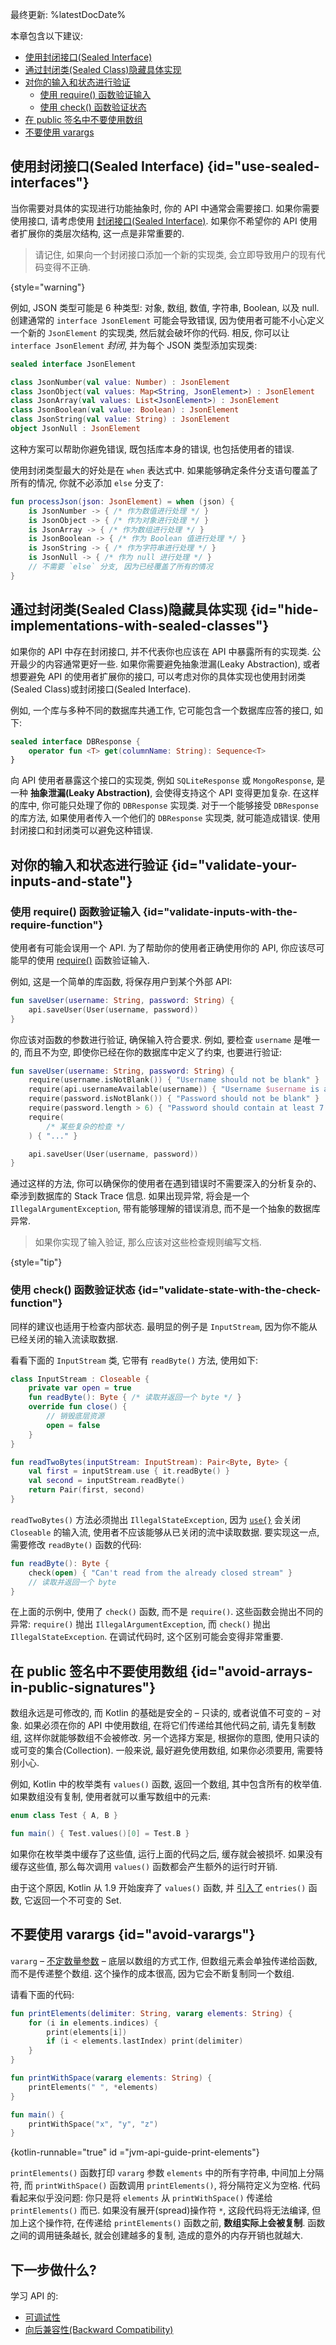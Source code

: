 [//]: # (title: 可预测性)

最终更新: %latestDocDate%

本章包含以下建议:
* [使用封闭接口(Sealed Interface) ](#use-sealed-interfaces)
* [通过封闭类(Sealed Class)隐藏具体实现](#hide-implementations-with-sealed-classes)
* [对你的输入和状态进行验证](#validate-your-inputs-and-state)
  * [使用 require() 函数验证输入](#validate-inputs-with-the-require-function)
  * [使用 check() 函数验证状态](#validate-state-with-the-check-function)
* [在 public 签名中不要使用数组](#avoid-arrays-in-public-signatures)
* [不要使用 varargs](#avoid-varargs)

## 使用封闭接口(Sealed Interface) {id="use-sealed-interfaces"}

当你需要对具体的实现进行功能抽象时, 你的 API 中通常会需要接口.
如果你需要使用接口, 请考虑使用 [封闭接口(Sealed Interface)](sealed-classes.md).
如果你不希望你的 API 使用者扩展你的类层次结构, 这一点是非常重要的.

> 请记住, 如果向一个封闭接口添加一个新的实现类, 会立即导致用户的现有代码变得不正确.
>
{style="warning"}

例如, JSON 类型可能是 6 种类型: 对象, 数组, 数值, 字符串, Boolean, 以及 null.
创建通常的 `interface JsonElement` 可能会导致错误, 因为使用者可能不小心定义一个新的 `JsonElement` 的实现类, 然后就会破坏你的代码.
相反, 你可以让 `interface JsonElement` _封闭_, 并为每个 JSON 类型添加实现类:

```kotlin
sealed interface JsonElement

class JsonNumber(val value: Number) : JsonElement
class JsonObject(val values: Map<String, JsonElement>) : JsonElement
class JsonArray(val values: List<JsonElement>) : JsonElement
class JsonBoolean(val value: Boolean) : JsonElement
class JsonString(val value: String) : JsonElement
object JsonNull : JsonElement
```

这种方案可以帮助你避免错误, 既包括库本身的错误, 也包括使用者的错误.

使用封闭类型最大的好处是在 `when` 表达式中.
如果能够确定条件分支语句覆盖了所有的情况, 你就不必添加 `else` 分支了:

```kotlin
fun processJson(json: JsonElement) = when (json) {
    is JsonNumber -> { /* 作为数值进行处理 */ }
    is JsonObject -> { /* 作为对象进行处理 */ }
    is JsonArray -> { /* 作为数组进行处理 */ }
    is JsonBoolean -> { /* 作为 Boolean 值进行处理 */ }
    is JsonString -> { /* 作为字符串进行处理 */ }
    is JsonNull -> { /* 作为 null 进行处理 */ }
    // 不需要 `else` 分支, 因为已经覆盖了所有的情况
}
```

## 通过封闭类(Sealed Class)隐藏具体实现 {id="hide-implementations-with-sealed-classes"}

如果你的 API 中存在封闭接口, 并不代表你也应该在 API 中暴露所有的实现类.
公开最少的内容通常更好一些.
如果你需要避免抽象泄漏(Leaky Abstraction), 或者想要避免 API 的使用者扩展你的接口,
可以考虑对你的具体实现也使用封闭类(Sealed Class)或封闭接口(Sealed Interface).

例如, 一个库与多种不同的数据库共通工作, 它可能包含一个数据库应答的接口, 如下:

```kotlin
sealed interface DBResponse {
    operator fun <T> get(columnName: String): Sequence<T>
}
```

向 API 使用者暴露这个接口的实现类, 例如 `SQLiteResponse` 或 `MongoResponse`,
是一种 **抽象泄漏(Leaky Abstraction)**, 会使得支持这个 API 变得更加复杂.
在这样的库中, 你可能只处理了你的 `DBResponse` 实现类.
对于一个能够接受 `DBResponse` 的库方法, 如果使用者传入一个他们的 `DBResponse` 实现类, 就可能造成错误.
使用封闭接口和封闭类可以避免这种错误.

## 对你的输入和状态进行验证 {id="validate-your-inputs-and-state"}

### 使用 require() 函数验证输入 {id="validate-inputs-with-the-require-function"}

使用者有可能会误用一个 API. 为了帮助你的使用者正确使用你的 API, 你应该尽可能早的使用
[require()](https://kotlinlang.org/api/latest/jvm/stdlib/kotlin/require.html) 函数验证输入.

例如, 这是一个简单的库函数, 将保存用户到某个外部 API:

```kotlin
fun saveUser(username: String, password: String) {
    api.saveUser(User(username, password))
}
```

你应该对函数的参数进行验证, 确保输入符合要求.
例如, 要检查 `username` 是唯一的, 而且不为空, 即使你已经在你的数据库中定义了约束, 也要进行验证:

```kotlin
fun saveUser(username: String, password: String) {
    require(username.isNotBlank()) { "Username should not be blank" }
    require(api.usernameAvailable(username)) { "Username $username is already taken" }
    require(password.isNotBlank()) { "Password should not be blank" }
    require(password.length > 6) { "Password should contain at least 7 letters" }
    require(
        /* 某些复杂的检查 */
    ) { "..." }

    api.saveUser(User(username, password))
}
```

通过这样的方法, 你可以确保你的使用者在遇到错误时不需要深入的分析复杂的、牵涉到数据库的 Stack Trace 信息.
如果出现异常, 将会是一个 `IllegalArgumentException`, 带有能够理解的错误消息, 而不是一个抽象的数据库异常.

> 如果你实现了输入验证, 那么应该对这些检查规则编写文档.
>
{style="tip"}

### 使用 check() 函数验证状态 {id="validate-state-with-the-check-function"}

同样的建议也适用于检查内部状态. 最明显的例子是 `InputStream`, 因为你不能从已经关闭的输入流读取数据.

看看下面的 `InputStream` 类, 它带有 `readByte()` 方法, 使用如下:

```kotlin
class InputStream : Closeable {
    private var open = true
    fun readByte(): Byte { /* 读取并返回一个 byte */ }
    override fun close() {
        // 销毁底层资源
        open = false
    }
}

fun readTwoBytes(inputStream: InputStream): Pair<Byte, Byte> {
    val first = inputStream.use { it.readByte() }
    val second = inputStream.readByte()
    return Pair(first, second)
}
```

`readTwoBytes()` 方法必须抛出 `IllegalStateException`, 因为 [`use{}`](https://kotlinlang.org/api/latest/jvm/stdlib/kotlin.io/use.html)
会关闭 `Closeable` 的输入流, 使用者不应该能够从已关闭的流中读取数据.
要实现这一点, 需要修改 `readByte()` 函数的代码:

```kotlin
fun readByte(): Byte {
    check(open) { "Can't read from the already closed stream" }
    // 读取并返回一个 byte
}
```

在上面的示例中, 使用了 `check()` 函数, 而不是 `require()`.
这些函数会抛出不同的异常:
`require()` 抛出 `IllegalArgumentException`, 而 `check()` 抛出 `IllegalStateException`.
在调试代码时, 这个区别可能会变得非常重要.

## 在 public 签名中不要使用数组 {id="avoid-arrays-in-public-signatures"}

数组永远是可修改的, 而 Kotlin 的基础是安全的 – 只读的, 或者说值不可变的 – 对象.
如果必须在你的 API 中使用数组,
在将它们传递给其他代码之前, 请先复制数组, 这样你就能够数组不会被修改.
另一个选择方案是, 根据你的意图, 使用只读的或可变的集合(Collection).
一般来说, 最好避免使用数组, 如果你必须要用, 需要特别小心.

例如, Kotlin 中的枚举类有 `values()` 函数, 返回一个数组, 其中包含所有的枚举值.
如果数组没有复制, 使用者就可以重写数组中的元素:

```kotlin
enum class Test { A, B }

fun main() { Test.values()[0] = Test.B }
```

如果你在枚举类中缓存了这些值, 运行上面的代码之后, 缓存就会被损坏.
如果没有缓存这些值, 那么每次调用 `values()` 函数都会产生额外的运行时开销.

由于这个原因, Kotlin 从 1.9 开始废弃了 `values()` 函数, 并 [引入了](https://youtrack.jetbrains.com/issue/KT-48872/Provide-modern-and-performant-replacement-for-Enum.values)
`entries()` 函数, 它返回一个不可变的 Set.

## 不要使用 varargs {id="avoid-varargs"}

`vararg` – [不定数量参数](functions.md#variable-number-of-arguments-varargs) – 底层以数组的方式工作,
但数组元素会单独传递给函数, 而不是传递整个数组.
这个操作的成本很高, 因为它会不断复制同一个数组.

请看下面的代码:

```kotlin
fun printElements(delimiter: String, vararg elements: String) {
    for (i in elements.indices) {
        print(elements[i])
        if (i < elements.lastIndex) print(delimiter)
    }
}

fun printWithSpace(vararg elements: String) {
    printElements(" ", *elements)
}

fun main() {
    printWithSpace("x", "y", "z")
}
```
{kotlin-runnable="true" id ="jvm-api-guide-print-elements"}

`printElements()` 函数打印 `vararg` 参数 `elements` 中的所有字符串, 中间加上分隔符,
而 `printWithSpace()` 函数调用 `printElements()`, 将分隔符定义为空格.
代码看起来似乎没问题: 你只是将 `elements` 从 `printWithSpace()` 传递给 `printElements()` 而已.
如果没有展开(spread)操作符 `*`, 这段代码将无法编译,
但加上这个操作符, 在传递给 `printElements()` 函数之前, **数组实际上会被复制**.
函数之间的调用链条越长, 就会创建越多的复制, 造成的意外的内存开销也就越大.

## 下一步做什么?

学习 API 的:
* [可调试性](jvm-api-guidelines-debuggability.md)
* [向后兼容性(Backward Compatibility)](jvm-api-guidelines-backward-compatibility.md)
